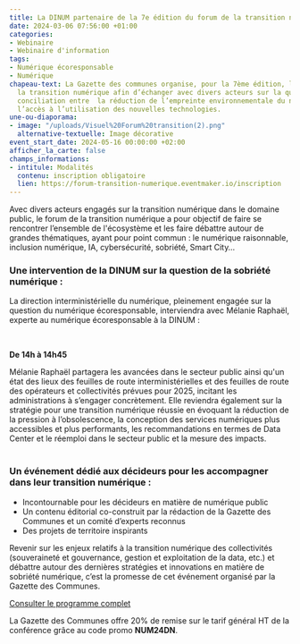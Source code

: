 ```yaml
---
title: La DINUM partenaire de la 7e édition du forum de la transition numérique
date: 2024-03-06 07:56:00 +01:00
categories:
- Webinaire
- Webinaire d'information
tags:
- Numérique écoresponsable
- Numérique
chapeau-text: La Gazette des communes organise, pour la 7ème édition, le forum de
  la transition numérique afin d’échanger avec divers acteurs sur la question de la
  conciliation entre  la réduction de l’empreinte environnementale du numérique et
  l’accès à l’utilisation des nouvelles technologies.
une-ou-diaporama:
- image: "/uploads/Visuel%20Forum%20transition(2).png"
  alternative-textuelle: Image décorative
event_start_date: 2024-05-16 00:00:00 +02:00
afficher_la_carte: false
champs_informations:
- intitule: Modalités
  contenu: inscription obligatoire
  lien: https://forum-transition-numerique.eventmaker.io/inscription
---
```


Avec divers acteurs engagés sur la transition numérique dans le domaine public, le forum de la transition numérique a pour objectif de faire se rencontrer l’ensemble de l'écosystème et les faire débattre autour de grandes thématiques, ayant pour point commun : le numérique raisonnable, inclusion numérique, IA, cybersécurité, sobriété, Smart City…

### Une intervention de la DINUM sur la question de la sobriété numérique :

La direction interministérielle du numérique, pleinement engagée sur la question du numérique écoresponsable, interviendra avec Mélanie Raphaël, experte au numérique écoresponsable à la DINUM :

<div class="encadre noir" style="margin-bottom:40px"><br><p><b>De 14h à 14h45</b><br>

Mélanie Raphaël partagera les avancées dans le secteur public ainsi qu'un état des lieux des feuilles de route interministérielles et des feuilles de route des opérateurs et collectivités prévues pour 2025, incitant les administrations à s’engager concrètement. Elle reviendra également sur la stratégie pour une transition numérique réussie en évoquant la réduction de la pression à l’obsolescence, la conception des services numériques plus accessibles et plus performants, les recommandations en termes de Data Center et le réemploi dans le secteur public et la mesure des impacts.
</p></div>

### Un événement dédié aux décideurs pour les accompagner dans leur transition numérique :

* Incontournable pour les décideurs en matière de numérique public
* Un contenu éditorial co-construit par la rédaction de la Gazette des Communes et un comité d’experts reconnus
* Des projets de territoire inspirants

Revenir sur les enjeux relatifs à la transition numérique des collectivités (souveraineté et gouvernance, gestion et exploitation de la data, etc.) et débattre autour des dernières stratégies et innovations en matière de sobriété numérique, c’est la promesse de cet événement organisé par la Gazette des Communes.

<div class="lien-important"><p><a href="https://forum-transition-numerique.eventmaker.io/programme">Consulter le programme complet</a></p></div>

La Gazette des Communes offre 20% de remise sur le tarif général HT de la conférence grâce au code promo **NUM24DN**.
